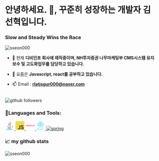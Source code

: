 <h1 align="left">안녕하세요. 👋, 꾸준히 성장하는 개발자 김선혁입니다.</h1>
<h3 align="left">Slow and Steady Wins the Race</h3>

<p align="left"> 
    <img src="https://komarev.com/ghpvc/?username=sseon000&label=Profile%20views&color=0e75b6&style=flat" alt="sseon000" /> 
</p>

- 🔭 현재 **디비인포 회사에 재직중이며, NH투자증권 나무마케팅부 CMS시스템 유지보수 및 고도화업무를 담당하고 있습니다.**

- 🌱 요즘은 **Javascript, react를 공부하고 있습니다.**

- 📫 Email : **rlatjsgur000@naver.com**
<br />

<div>
  <img src="https://img.shields.io/github/followers/sseon000?style=social" alt="github followers" height="24" />
</div>

<h3 align="left">📖Languages and Tools:</h3>
<p align="left"> 
  <a href="https://www.java.com" target="_blank" rel="noreferrer"> 
    <img src="https://raw.githubusercontent.com/devicons/devicon/master/icons/java/java-original.svg" alt="java" width="30" height="30"/> </a> <a href="https://developer.mozilla.org/en-US/docs/Web/JavaScript" target="_blank" rel="noreferrer"> 
    <img src="https://raw.githubusercontent.com/devicons/devicon/master/icons/javascript/javascript-original.svg" alt="javascript" width="30" height="30"/> </a> <a href="https://www.oracle.com/" target="_blank" rel="noreferrer"> <img src="https://raw.githubusercontent.com/devicons/devicon/master/icons/oracle/oracle-original.svg" alt="oracle" width="30" height="30"/> </a> <a href="https://reactjs.org/" target="_blank" rel="noreferrer"> 
    <img src="https://raw.githubusercontent.com/devicons/devicon/master/icons/react/react-original-wordmark.svg" alt="react" width="30" height="30"/> </a> <a href="https://spring.io/" target="_blank" rel="noreferrer"> 
    <img src="https://www.vectorlogo.zone/logos/springio/springio-icon.svg" alt="spring" width="30" height="30"/>
  </a> 
</p>

<h3 align="left">📈 my github stats</h3>
<p>&nbsp;<img align="left" src="https://github-readme-stats.vercel.app/api?username=sseon000&show_icons=true&locale=en" alt="sseon000" /></p>
